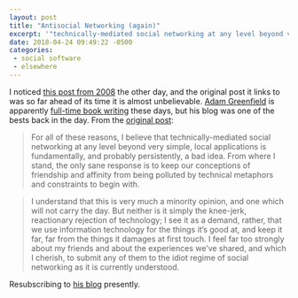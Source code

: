```yaml
---
layout: post
title: "Antisocial Networking (again)"
excerpt: '"technically-mediated social networking at any level beyond very simple, local applications is fundamentally, and probably persistently, a bad idea"'
date: 2018-04-24 09:49:22 -0500
categories: 
 - social software
 - elsewhere
---
```


I noticed [this post from 2008](/2008/01/05/antisocial-networking/) the other day, and the original post it links to was so far ahead of its time it is almost unbelievable. [Adam Greenfield](https://www.wikiwand.com/en/Adam_Greenfield) is apparently [full-time book writing](https://www.amazon.com/Adam-Greenfield/e/B001H6SA1C/ref=sr_ntt_srch_lnk_1) these days, but his blog was one of the bests back in the day. From the [original post](https://speedbird.wordpress.com/2007/12/09/antisocial-networking/):

> For all of these reasons, I believe that technically-mediated social networking at any level beyond very simple, local applications is fundamentally, and probably persistently, a bad idea. From where I stand, the only sane response is to keep our conceptions of friendship and affinity from being polluted by technical metaphors and constraints to begin with.

> I understand that this is very much a minority opinion, and one which will not carry the day. But neither is it simply the knee-jerk, reactionary rejection of technology; I see it as a demand, rather, that we use information technology for the things it’s good at, and keep it far, far from the things it damages at first touch. I feel far too strongly about my friends and about the experiences we’ve shared, and which I cherish, to submit any of them to the idiot regime of social networking as it is currently understood.

Resubscribing to [his blog](https://speedbird.wordpress.com/) presently.
